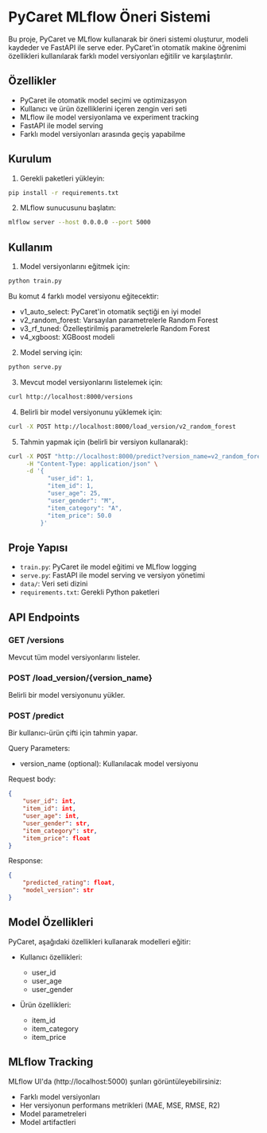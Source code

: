 # PyCaret MLflow Öneri Sistemi

Bu proje, PyCaret ve MLflow kullanarak bir öneri sistemi oluşturur, modeli kaydeder ve FastAPI ile serve eder. PyCaret'in otomatik makine öğrenimi özellikleri kullanılarak farklı model versiyonları eğitilir ve karşılaştırılır.

## Özellikler

- PyCaret ile otomatik model seçimi ve optimizasyon
- Kullanıcı ve ürün özelliklerini içeren zengin veri seti
- MLflow ile model versiyonlama ve experiment tracking
- FastAPI ile model serving
- Farklı model versiyonları arasında geçiş yapabilme

## Kurulum

1. Gerekli paketleri yükleyin:
```bash
pip install -r requirements.txt
```

2. MLflow sunucusunu başlatın:
```bash
mlflow server --host 0.0.0.0 --port 5000
```

## Kullanım

1. Model versiyonlarını eğitmek için:
```bash
python train.py
```
Bu komut 4 farklı model versiyonu eğitecektir:
- v1_auto_select: PyCaret'in otomatik seçtiği en iyi model
- v2_random_forest: Varsayılan parametrelerle Random Forest
- v3_rf_tuned: Özelleştirilmiş parametrelerle Random Forest
- v4_xgboost: XGBoost modeli

2. Model serving için:
```bash
python serve.py
```

3. Mevcut model versiyonlarını listelemek için:
```bash
curl http://localhost:8000/versions
```

4. Belirli bir model versiyonunu yüklemek için:
```bash
curl -X POST http://localhost:8000/load_version/v2_random_forest
```

5. Tahmin yapmak için (belirli bir versiyon kullanarak):
```bash
curl -X POST "http://localhost:8000/predict?version_name=v2_random_forest" \
     -H "Content-Type: application/json" \
     -d '{
           "user_id": 1,
           "item_id": 1,
           "user_age": 25,
           "user_gender": "M",
           "item_category": "A",
           "item_price": 50.0
         }'
```

## Proje Yapısı

- `train.py`: PyCaret ile model eğitimi ve MLflow logging
- `serve.py`: FastAPI ile model serving ve versiyon yönetimi
- `data/`: Veri seti dizini
- `requirements.txt`: Gerekli Python paketleri

## API Endpoints

### GET /versions
Mevcut tüm model versiyonlarını listeler.

### POST /load_version/{version_name}
Belirli bir model versiyonunu yükler.

### POST /predict
Bir kullanıcı-ürün çifti için tahmin yapar.

Query Parameters:
- version_name (optional): Kullanılacak model versiyonu

Request body:
```json
{
    "user_id": int,
    "item_id": int,
    "user_age": int,
    "user_gender": str,
    "item_category": str,
    "item_price": float
}
```

Response:
```json
{
    "predicted_rating": float,
    "model_version": str
}
```

## Model Özellikleri

PyCaret, aşağıdaki özellikleri kullanarak modelleri eğitir:

- Kullanıcı özellikleri:
  - user_id
  - user_age
  - user_gender

- Ürün özellikleri:
  - item_id
  - item_category
  - item_price

## MLflow Tracking

MLflow UI'da (http://localhost:5000) şunları görüntüleyebilirsiniz:
- Farklı model versiyonları
- Her versiyonun performans metrikleri (MAE, MSE, RMSE, R2)
- Model parametreleri
- Model artifactleri 